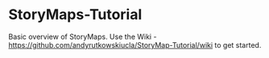 # StoryMaps-Tutorial

Basic overview of StoryMaps. Use the Wiki - https://github.com/andyrutkowskiucla/StoryMap-Tutorial/wiki to get started.
